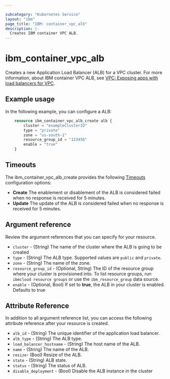 ```yaml
---

subcategory: "Kubernetes Service"
layout: "ibm"
page_title: "IBM: container_vpc_alb"
description: |-
  Creates IBM container VPC ALB.
---
```


# ibm_container_vpc_alb
Creates a new Application Load Balancer (ALB) for a VPC cluster. For more information, about IBM container VPC ALB, see [VPC: Exposing apps with load balancers for VPC](https://cloud.ibm.com/docs/containers?topic=containers-vpc-lbaas).

## Example usage
In the following example, you can configure a ALB:

```terraform
	resource ibm_container_vpc_alb_create alb {
		cluster = "exampleClusterID"
		type = "private"
		zone = "us-south-1"
		resource_group_id = "123456"
		enable = "true"
	}

```

## Timeouts

The ibm_container_vpc_alb_create provides the following [Timeouts](https://www.terraform.io/docs/language/resources/syntax.html) configuration options:

- **Create** The enablement or disablement of the ALB is considered failed when no response is received for 5 minutes. 
- **Update** The update of the ALB is considered failed when no response is received for 5 minutes. 

## Argument reference
Review the argument references that you can specify for your resource.


- `cluster` - (String) The name of the cluster where the ALB is going to be created
- `type` - (String) The ALB type. Supported values are `public` and `private`.
- `zone` - (String) The name of the zone.
- `resource_group_id` - (Optional, String) The ID of the resource group where your cluster is provisioned into. To list resource groups, run `ibmcloud resource groups` or use the `ibm_resource_group` data source.
- `enable` - (Optional, Bool) If set to **true**, the ALB in your cluster is enabled. Defaults to true


## Attribute Reference
In addition to all argument reference list, you can access the following attribute reference after your resource is created.

- `alb_id` - (String) The unique identifier of the application load balancer.
- `alb_type` - (String) The ALB type.
- `load_balancer_hostname` - (String) The host name of the ALB.
- `name` - (String) The name of the ALB.
- `resize`- (Bool) Resize of the ALB.
- `state` - (String) ALB state.
- `status` - (String) The status of ALB.
- `disable_deployment` - (Bool) Disable the ALB instance in the cluster

